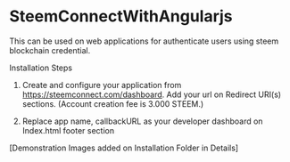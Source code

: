 # SteemConnectWithAngularjs

This can be used on web applications for authenticate users using steem blockchain credential.

Installation Steps
1.	Create and configure your application from https://steemconnect.com/dashboard.
	Add your url on Redirect URI(s) sections. (Account creation fee is 3.000 STEEM.)

2.	Replace app name, callbackURL as your developer dashboard
	on Index.html footer section

[Demonstration Images added on Installation Folder in Details]